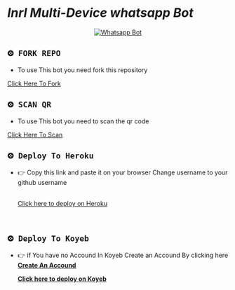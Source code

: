 
# *Inrl Multi-Device whatsapp Bot*
<div align="center">
  
  [![Whatsapp Bot](https://readme-typing-svg.herokuapp.com?font=times-bold-italic&color=%23F7F7F7&duration=4862&center=true&vCenter=true&lines=WELCOME+TO+INRL+MD+GIT+REPO)](https://chat.whatsapp.com/GuoCHF6Wjci8rKPe6CKHsi)
</div>

  <div align="left">
   
## `⨷ FORK REPO`

- To use This bot you need fork this repository<br>

[Click Here To Fork](https://github.com/inrl-official/inrl-bot-md/fork)

## `⨷ SCAN QR`

- To use This bot you need to scan the qr code<br>

[Click Here To Scan](https://frendpage.vercel.app/)


## `⨷ Deploy To Heroku`  
  

- 👉 Copy this link and paste it on your browser Change username to your github username<br><br>

  [Click here to deploy on Heroku](https://inrl-deploy-web.vercel.app/)
<br>

## `⨷ Deploy To Koyeb`  
  

- 👉 if You have no Accound In Koyeb Create an Accound By clicking here <b> [Create An Accound](https://app.koyeb.com/)<br>

  [Click here to deploy on Koyeb](https://app.koyeb.com/apps/deploy?type=docker&image=quay.io/inrlwabot/inrl-bot:latest&env[SESSION_ID]=&env[WORKTYPE]=privet&env[U_STATUS]=false&env[MENSION_TEXT]=inrl-md,edit%20this%20and%20set%20your%20data,%20https://chat.whatsapp.com/CUJuk1xPEpR8av9h7DDGNO&env[MENSION_AUDIO]=https://i.imgur.com/iUOGcyF.mp4,https://i.imgur.com/e2PKT60.mp4,https://i.imgur.com/5NZDe8m.mp4,https://i.imgur.com/iaHKsGW.mp4,%20https://i.imgur.com/NGWrUkQ.mp4,https://i.imgur.com/GUtD1hr.mp4,%20https://i.imgur.com/PBuALN3.mp4,%20https://i.imgur.com/79YoX98.mp4,%20https://i.imgur.com/HzIz3ls.mp4,%20https://i.imgur.com/2jzZauR.mp4,%20https://i.imgur.com/oKVVwIj.mp4,%20https://i.imgur.com/AzqHkeV.mp4,%20https://i.imgur.com/pf1BWXN.mp4,%20https://i.imgur.com/N2N6S7C.mp4,%20https://i.imgur.com/IrEdvwL.mp4,%20https://i.imgur.com/4fdJUoj.mp4,%20https://i.imgur.com/FaOtaF5.mp4,%20https://i.imgur.com/wsrdnP8.mp4,https://i.imgur.com/imr3bC8.mp4,%20https://i.imgur.com/Xgzkbsk.mp4,%20https://i.imgur.com/0WML13D.mp4,%20https://i.imgur.com/b491tUX.mp4,%20https://i.imgur.com/GuAnUuf.mp4,%20https://i.imgur.com/yVwoqYp.mp4,%20https://i.imgur.com/WgMgTBP.mp4,https://i.imgur.com/LQBlI1y.mp4,https://i.imgur.com/EQn2BvM.mp4,%20https://i.imgur.com/SIj26aP.mp4,https://i.imgur.com/IWlTmTE.mp4,%20https://i.imgur.com/c4E7E1k.mp4,%20https://i.imgur.com/D5PREWe.mp4,https://i.imgur.com/JL6FWpS.mp4,%20https://i.imgur.com/rvD8PlZ.mp4,%20https://i.imgur.com/ChUKdPk.mp4,%20https://i.imgur.com/z9oQd4N.mp4,%20https://i.imgur.com/z9oQd4N.mp4,%20https://i.imgur.com/vkdcGHu.mp4,%20https://i.imgur.com/vkdcGHu.mp4,https://i.imgur.com/K2QlmTc.mp4,%20https://i.imgur.com/AeGNKo3.mp4,%20https://i.imgur.com/Qe5khtL.mp4,%20https://i.imgur.com/lCZl3Af.mp4,%20https://i.imgur.com/AsEfT76.mp4,%20https://i.imgur.com/KraBTPf.mp4,%20https://i.imgur.com/fbvDI1g.mp4,https://i.imgur.com/uazVUOH.mp4,%20https://i.imgur.com/YN04ot5.mp4,%20https://i.imgur.com/YN04ot5.mp4&env[MENSION_IMG]=https://images.wallpaperscraft.com/image/single/ball_planet_shroud_136916_1440x2560.jpg,%20%20https://images.wallpaperscraft.com/image/single/ball_glow_hand_190683_1440x2560.jpg,%20%20https://images.wallpaperscraft.com/image/single/ball_hands_glow_166373_1440x2560.jpg,%20%20https://images.wallpaperscraft.com/image/single/ball_glow_mask_140903_1440x2560.jpg,%20%20https://images.wallpaperscraft.com/image/single/ball_glow_stone_169306_1440x2560.jpg,%20%20https://images.wallpaperscraft.com/image/single/ball_glow_reflection_165921_4072x2697.jpg,%20%20https://images.wallpaperscraft.com/image/single/ball_glow_silhouette_149491_1920x2304.jpg,%20%20https://images.wallpaperscraft.com/image/single/ball_glow_line_light_28298_1680x1050.jpg,%20%20https://images.wallpaperscraft.com/image/single/ball_circles_glow_168614_1440x2560.jpg,%20%20https://images.wallpaperscraft.com/image/single/ball_circles_neon_137700_1440x2560.jpg,%20%20https://images.wallpaperscraft.com/image/single/ball_neon_backlight_147061_1440x2560.jpg,%20%20https://images.wallpaperscraft.com/image/single/ball_reflection_neon_168932_1440x2560.jpg,%20%20https://images.wallpaperscraft.com/image/single/ball_reflection_hand_184546_1440x2560.jpg,%20%20https://images.wallpaperscraft.com/image/single/crystal_ball_ball_hand_142442_1440x2560.jpg,%20%20https://images.wallpaperscraft.com/image/single/building_water_minimalism_198457_3145x4718.jpg,%20%20https://images.wallpaperscraft.com/image/single/triangle_inverted_black_white_92770_2560x1600.jpg,%20%20https://images.wallpaperscraft.com/image/single/lamp_electricity_minimalism_128251_1440x2560.jpg,%20%20https://images.wallpaperscraft.com/image/single/lamp_electricity_spiral_luminescence_120309_1440x2560.jpg,%20%20https://images.wallpaperscraft.com/image/single/lamp_spiral_electricity_light_119929_1440x2560.jpg,%20%20https://images.wallpaperscraft.com/image/single/skyscraper_building_architecture_sky_bottom_view_118409_1440x2560.jpg,%20%20https://images.wallpaperscraft.com/image/single/skyscraper_bottom_view_building_187222_1440x2560.jpg,%20%20https://images.wallpaperscraft.com/image/single/skyscraper_architecture_bottom_view_123571_1440x2560.jpg,%20%20https://images.wallpaperscraft.com/image/single/skyscraper_architecture_bottom_view_136419_1440x2560.jpg,%20%20https://images.wallpaperscraft.com/image/single/cherries_cherry_berry_122190_1440x2560.jpg,%20%20https://images.wallpaperscraft.com/image/single/water_hand_sea_horizon_118181_1440x2560.jpg,%20%20https://images.wallpaperscraft.com/image/single/water_hand_stones_148518_1440x2560.jpg,%20%20https://images.wallpaperscraft.com/image/single/water_stream_flow_169694_1440x2560.jpg,%20%20%20%20%20%20%20%20https://images.wallpaperscraft.com/image/single/water_horizon_dusk_175987_1440x2560.jpg,%20%20https://images.wallpaperscraft.com/image/single/water_moon_dusk_191709_1440x2560.jpg,%20%20https://images.wallpaperscraft.com/image/single/water_horizon_sky_164418_1440x2560.jpg,%20%20https://images.wallpaperscraft.com/image/single/water_sky_horizon_140454_1440x2560.jpg,%20%20https://images.wallpaperscraft.com/image/single/water_horizon_sunset_168843_1440x2560.jpg,%20%20https://images.wallpaperscraft.com/image/single/moon_phases_black_175210_3648x5472.jpg,%20%20https://images.wallpaperscraft.com/image/single/moon_black_sky_191125_2318x2864.jpg,%20%20https://images.wallpaperscraft.com/image/single/stains_paint_mixing_198500_2160x3840.jpg,%20%20https://images.wallpaperscraft.com/image/single/stains_paint_mixing_195514_2160x3840.jpg,%20%20https://images.wallpaperscraft.com/image/single/stains_liquid_paint_191590_2160x3840.jpg,%20%20https://images.wallpaperscraft.com/image/single/stains_liquid_paint_147522_2160x3840.jpg,%20%20https://images.wallpaperscraft.com/image/single/stains_liquid_paint_151928_2160x3840.jpg,%20%20https://images.wallpaperscraft.com/image/single/stains_abstraction_texture_157950_2160x3840.jpg,https://images.wallpaperscraft.com/image/single/stains_paint_liquid_146393_2160x3840.jpg,%20%20https://images.wallpaperscraft.com/image/single/girl_helmet_cyberpunk_194603_2160x3840.jpg,%20%20https://images.wallpaperscraft.com/image/single/girl_alone_autumn_192003_2160x3840.jpg,%20%20https://images.wallpaperscraft.com/image/single/girl_loneliness_alone_183388_2160x3840.jpg&env[BAD_WORD_TEXT]=xxx,%20xnxx;1020020000.g.us,%20yourJid&env[SET_ANTI_LINK]=instagram.com,%20youtube,%20chat.com;100839299210173.g.us,%20yourJid&env[FACK_REMOVE]=2222,27372;1919911918282828282.g.us,%20yourJid&env[ANTI_LINK_ALL]=1919219.g.us,82822929.g.us,8282929.g.us,jid&env[ALIVE_DATA]=https://i.imgur.com/DyLAuEh.jpg,aliveText,alivebButtenText1,aliveTextButten2&env[CALL_BLOCK]=false&env[PM_BLOCK]=false&env[REACT]=false&env[PROCFILE_DATA]=%F0%9F%92%97%20%E1%B4%80%E1%B4%9C%E1%B4%9B%E1%B4%8F%20%E1%B4%8D%E1%B4%80%E1%B4%9B%C9%AA%E1%B4%84%20%CA%99%C9%AA%E1%B4%8F%20%CA%99y%20%C9%AA%C9%B4%CA%80%CA%9F-%CA%99%E1%B4%8F%E1%B4%9B-%E1%B4%8D%E1%B4%85&env[BOT_INFO]=INRL-BOT-MD,INRL,https://i.imgur.com/DyLAuEh.jpg&env[AUTO_CHAT_GRP]=false&env[AUTO_CHAT_PM]=false&env[CHATBOT]=false&env[SUDO]=917593919575,%207590909090,9192939495&env[OWNER]=917593919575&env[LANG]=EN&env[BGMBOT]=false&env[PASSWORD]=inrl-bot~md&env[READ_CHAT]=false&env[FOOTER]=%C9%AA%C9%B4%CA%80%CA%9F-%E1%B4%8D%E1%B4%85&env[INSTAGRAM]=https://instagram.com/_user_not_define&env[PACKNAME]=%C9%AA%C9%B4%CA%80%CA%9F-%CA%99%E1%B4%8F%E1%B4%9B&env[GIT]=https://tinyurl.com/3ex3e48e&env[WEB]=https://tinyurl.com/ycks3s8p&env[YT]=https://tinyurl.com/36r3668n&env[CAPTION]=_created%20by%20inrl-bot_&env[WAGRP]=https://tinyurl.com/f5wh55mk&env[AUDIO_DATA]=inrl,inrl,https://i.imgur.com/DyLAuEh.jpg&env[STICKER_DATA]=inrl,inrl,https://i.imgur.com/DyLAuEh.jpg&name=inrl-bot-md&env[KOYEB_NAME]=inrl-official&env[PORT]=8080)
<br>

</div>

<div align="left">
  
